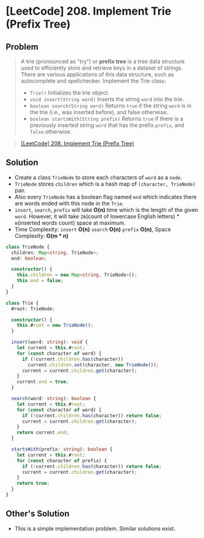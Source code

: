 # [LeetCode] 208. Implement Trie (Prefix Tree)

## Problem

> A trie (pronounced as "try") or **prefix tree** is a tree data structure used to efficiently store and retrieve keys in a dataset of strings. There are various applications of this data structure, such as autocomplete and spellchecker.
> Implement the Trie class:
>
> - `Trie()` Initializes the trie object.
> - `void insert(String word)` Inserts the string `word` into the trie.
> - `boolean search(String word)` Returns `true` if the string `word` is in the trie (i.e., was inserted before), and false otherwise.
> - `boolean startsWith(String prefix)` Returns `true` if there is a previously inserted string `word` that has the prefix `prefix`, and `false` otherwise.

> [[LeetCode] 208. Implement Trie (Prefix Tree)](https://leetcode.com/problems/implement-trie-prefix-tree/description/)

## Solution

- Create a class `TrieNode` to store each characters of `word` as a `node`.
- `TrieNode` stores `children` which is a hash map of `(character, TrieNode)` pair.
- Also every `TrieNode` has a boolean flag named `end` which indicates there are words ended with this node in the `Trie`.
- `insert`, `search`, `prefix` will take **O(n)** time which is the length of the given `word`. However, it will take `26`(count of lowercase English letters) \* `m`(inserted words count) space at maximum.
- Time Complexity: `insert` **O(n)** `search` **O(n)** `prefix` **O(n)**, Space Complexity: **O(m \* n)**

```typescript
class TrieNode {
  children: Map<string, TrieNode>;
  end: boolean;

  constructor() {
    this.children = new Map<string, TrieNode>();
    this.end = false;
  }
}

class Trie {
  #root: TrieNode;

  constructor() {
    this.#root = new TrieNode();
  }

  insert(word: string): void {
    let current = this.#root;
    for (const character of word) {
      if (!current.children.has(character))
        current.children.set(character, new TrieNode());
      current = current.children.get(character);
    }
    current.end = true;
  }

  search(word: string): boolean {
    let current = this.#root;
    for (const character of word) {
      if (!current.children.has(character)) return false;
      current = current.children.get(character);
    }
    return current.end;
  }

  startsWith(prefix: string): boolean {
    let current = this.#root;
    for (const character of prefix) {
      if (!current.children.has(character)) return false;
      current = current.children.get(character);
    }
    return true;
  }
}
```

## Other's Solution

- This is a simple implementation problem. Similar solutions exist.
